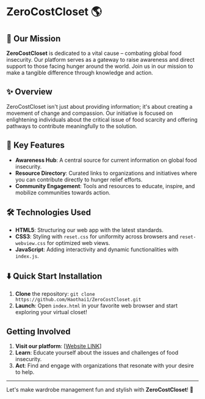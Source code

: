# ZeroCostCloset :earth_americas:

## :raising_hand: Our Mission
**ZeroCostCloset** is dedicated to a vital cause – combating global food insecurity. Our platform serves as a gateway to raise awareness and direct support to those facing hunger around the world. Join us in our mission to make a tangible difference through knowledge and action.

## :sparkles: Overview
ZeroCostCloset isn't just about providing information; it's about creating a movement of change and compassion. Our initiative is focused on enlightening individuals about the critical issue of food scarcity and offering pathways to contribute meaningfully to the solution.

## :star2: Key Features
- **Awareness Hub**: A central source for current information on global food insecurity.
- **Resource Directory**: Curated links to organizations and initiatives where you can contribute directly to hunger relief efforts.
- **Community Engagement**: Tools and resources to educate, inspire, and mobilize communities towards action.

## :hammer_and_wrench: Technologies Used
- **HTML5**: Structuring our web app with the latest standards.
- **CSS3**: Styling with `reset.css` for uniformity across browsers and `reset-webview.css` for optimized web views.
- **JavaScript**: Adding interactivity and dynamic functionalities with `index.js`.

## :arrow_down: Quick Start Installation
1. **Clone** the repository: ````git clone https://github.com/Haothai1/ZeroCostCloset.git````
2. **Launch**: Open `index.html` in your favorite web browser and start exploring your virtual closet!

## Getting Involved
1. **Visit our platform**: [[Website LINK](https://hthai-advocacyproject.haothai2.repl.co/)]
2. **Learn**: Educate yourself about the issues and challenges of food insecurity.
3. **Act**: Find and engage with organizations that resonate with your desire to help.



---

Let's make wardrobe management fun and stylish with **ZeroCostCloset**! :tada:
